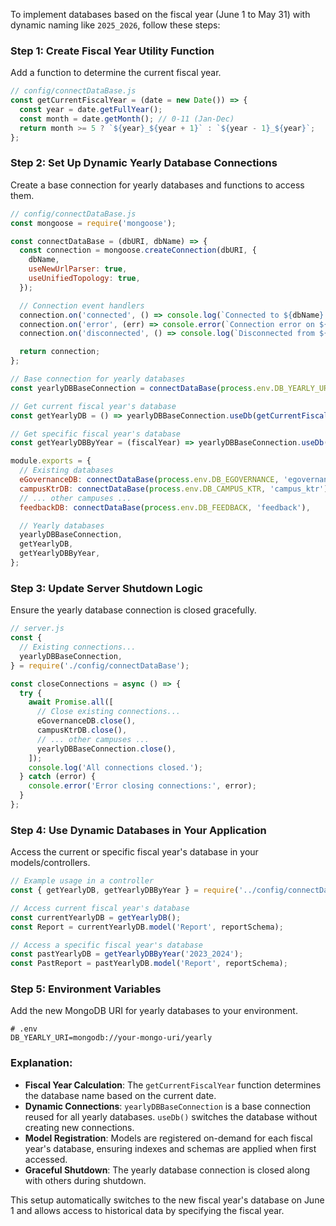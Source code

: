 To implement databases based on the fiscal year (June 1 to May 31) with dynamic naming like `2025_2026`, follow these steps:

### Step 1: Create Fiscal Year Utility Function
Add a function to determine the current fiscal year.

```javascript
// config/connectDataBase.js
const getCurrentFiscalYear = (date = new Date()) => {
  const year = date.getFullYear();
  const month = date.getMonth(); // 0-11 (Jan-Dec)
  return month >= 5 ? `${year}_${year + 1}` : `${year - 1}_${year}`;
};
```

### Step 2: Set Up Dynamic Yearly Database Connections
Create a base connection for yearly databases and functions to access them.

```javascript
// config/connectDataBase.js
const mongoose = require('mongoose');

const connectDataBase = (dbURI, dbName) => {
  const connection = mongoose.createConnection(dbURI, {
    dbName,
    useNewUrlParser: true,
    useUnifiedTopology: true,
  });

  // Connection event handlers
  connection.on('connected', () => console.log(`Connected to ${dbName} database`));
  connection.on('error', (err) => console.error(`Connection error on ${dbName}:`, err));
  connection.on('disconnected', () => console.log(`Disconnected from ${dbName}`));

  return connection;
};

// Base connection for yearly databases
const yearlyDBBaseConnection = connectDataBase(process.env.DB_YEARLY_URI, 'yearly_base');

// Get current fiscal year's database
const getYearlyDB = () => yearlyDBBaseConnection.useDb(getCurrentFiscalYear());

// Get specific fiscal year's database
const getYearlyDBByYear = (fiscalYear) => yearlyDBBaseConnection.useDb(fiscalYear);

module.exports = {
  // Existing databases
  eGovernanceDB: connectDataBase(process.env.DB_EGOVERNANCE, 'egovernance'),
  campusKtrDB: connectDataBase(process.env.DB_CAMPUS_KTR, 'campus_ktr'),
  // ... other campuses ...
  feedbackDB: connectDataBase(process.env.DB_FEEDBACK, 'feedback'),

  // Yearly databases
  yearlyDBBaseConnection,
  getYearlyDB,
  getYearlyDBByYear,
};
```

### Step 3: Update Server Shutdown Logic
Ensure the yearly database connection is closed gracefully.

```javascript
// server.js
const {
  // Existing connections...
  yearlyDBBaseConnection,
} = require('./config/connectDataBase');

const closeConnections = async () => {
  try {
    await Promise.all([
      // Close existing connections...
      eGovernanceDB.close(),
      campusKtrDB.close(),
      // ... other campuses ...
      yearlyDBBaseConnection.close(),
    ]);
    console.log('All connections closed.');
  } catch (error) {
    console.error('Error closing connections:', error);
  }
};
```

### Step 4: Use Dynamic Databases in Your Application
Access the current or specific fiscal year's database in your models/controllers.

```javascript
// Example usage in a controller
const { getYearlyDB, getYearlyDBByYear } = require('../config/connectDataBase');

// Access current fiscal year's database
const currentYearlyDB = getYearlyDB();
const Report = currentYearlyDB.model('Report', reportSchema);

// Access a specific fiscal year's database
const pastYearlyDB = getYearlyDBByYear('2023_2024');
const PastReport = pastYearlyDB.model('Report', reportSchema);
```

### Step 5: Environment Variables
Add the new MongoDB URI for yearly databases to your environment.

```env
# .env
DB_YEARLY_URI=mongodb://your-mongo-uri/yearly
```

### Explanation:
- **Fiscal Year Calculation**: The `getCurrentFiscalYear` function determines the database name based on the current date.
- **Dynamic Connections**: `yearlyDBBaseConnection` is a base connection reused for all yearly databases. `useDb()` switches the database without creating new connections.
- **Model Registration**: Models are registered on-demand for each fiscal year's database, ensuring indexes and schemas are applied when first accessed.
- **Graceful Shutdown**: The yearly database connection is closed along with others during shutdown.

This setup automatically switches to the new fiscal year's database on June 1 and allows access to historical data by specifying the fiscal year.
